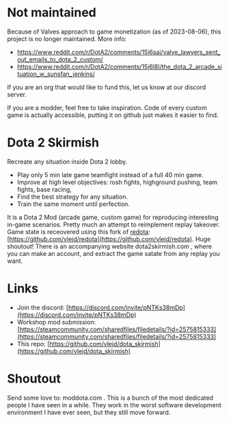 # Not maintained
Because of Valves approach to game monetization (as of 2023-08-06), this project is no longer maintained. 
More info:
 - https://www.reddit.com/r/DotA2/comments/15i6sai/valve_lawyers_sent_out_emails_to_dota_2_custom/
 - https://www.reddit.com/r/DotA2/comments/15j6l8l/the_dota_2_arcade_situation_w_sunsfan_jenkins/

If you are an org that would like to fund this, let us know at our discord server.

If you are a modder, feel free to take inspiration. Code of every custom game is actually accessible, putting it on github just makes it easier to find.

# Dota 2 Skirmish

Recreate any situation inside Dota 2 lobby. 
 - Play only 5 min late game teamfight instead of a full 40 min game.
 - Improve at high level objectives: rosh fights, highground pushing, team fights, base racing,
 - Find the best strategy for any situation.
 - Train the same moment until perfection.

It is a Dota 2 Mod (arcade game, custom game) for reproducing interesting in-game scenarios. Pretty much an attempt to reimplement replay takeover.
Game state is receovered using this fork of [redota](https://github.com/timkurvers/redota): [https://github.com/vlejd/redota](https://github.com/vlejd/redota). Huge shoutout!
There is an accompanying website dota2skirmish.com , where you can make an account, and extract the game satate from any replay you want.

# Links
- Join the discord: [https://discord.com/invite/pNTKs38mDp](https://discord.com/invite/pNTKs38mDp)
- Workshop mod submission: [https://steamcommunity.com/sharedfiles/filedetails/?id=2575815333](https://steamcommunity.com/sharedfiles/filedetails/?id=2575815333)
- This repo: [https://github.com/vlejd/dota_skirmish](https://github.com/vlejd/dota_skirmish)


# Shoutout
Send some love to: moddota.com . This is a bunch of the most dedicated people I have seen in a while. They work in the worst software development environment I have ever seen, but they still move forward.
 
